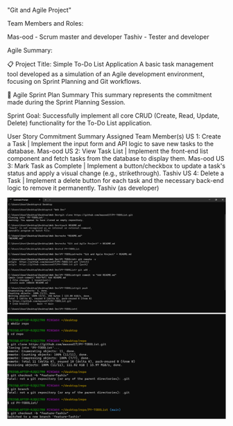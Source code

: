 "Git and Agile Project" 


Team Members and Roles:

Mas-ood - Scrum master and developer
Tashiv  - Tester and developer

Agile Summary:

📋 Project Title: Simple To-Do List Application
A basic task management tool developed as a simulation of an Agile development environment, focusing on Sprint Planning and Git workflows.

🚀 Agile Sprint Plan Summary
This summary represents the commitment made during the Sprint Planning Session.

Sprint Goal: Successfully implement all core CRUD (Create, Read, Update, Delete) functionality for the To-Do List application.

User Story	Commitment Summary	Assigned Team Member(s)
US 1: Create a Task	| Implement the input form and API logic to save new tasks to the database.	Mas-ood
US 2: View Task List |	Implement the front-end list component and fetch tasks from the database to display them.	Mas-ood
US 3: Mark Task as Complete	| Implement a button/checkbox to update a task's status and apply a visual change (e.g., strikethrough).	Tashiv
US 4: Delete a Task	| Implement a delete button for each task and the necessary back-end logic to remove it permanently.	Tashiv (as developer)

![Alt text for screenshot](public/Mas-ood%20Git%20CLI.png)
![Alt text for screenshot](public/Tashiv%20Git%20CLI.png)
